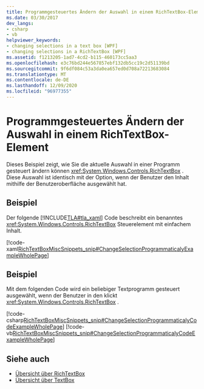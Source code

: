 ```yaml
---
title: Programmgesteuertes Ändern der Auswahl in einem RichTextBox-Element
ms.date: 03/30/2017
dev_langs:
- csharp
- vb
helpviewer_keywords:
- changing selections in a text box [WPF]
- changing selections in a RichTextBox [WPF]
ms.assetid: f1213205-1ad7-4cd2-b115-460173cc5aa3
ms.openlocfilehash: e3c76bd244e567857ebf132db5cc19c2d51139bd
ms.sourcegitcommit: 9f6df084c53a3da0ea657ed0d708a72213683084
ms.translationtype: MT
ms.contentlocale: de-DE
ms.lasthandoff: 12/09/2020
ms.locfileid: "96977355"
---
```

# <a name="change-selection-in-a-richtextbox-programmatically"></a>Programmgesteuertes Ändern der Auswahl in einem RichTextBox-Element
Dieses Beispiel zeigt, wie Sie die aktuelle Auswahl in einer Programm gesteuert ändern können <xref:System.Windows.Controls.RichTextBox> . Diese Auswahl ist identisch mit der Option, wenn der Benutzer den Inhalt mithilfe der Benutzeroberfläche ausgewählt hat.  
  
## <a name="example"></a>Beispiel  
 Der folgende [!INCLUDE[TLA#tla_xaml](../../../includes/tlasharptla-xaml-md.md)] Code beschreibt ein benanntes <xref:System.Windows.Controls.RichTextBox> Steuerelement mit einfachem Inhalt.  
  
 [!code-xaml[RichTextBoxMiscSnippets_snip#ChangeSelectionProgrammaticalyExampleWholePage](~/samples/snippets/csharp/VS_Snippets_Wpf/RichTextBoxMiscSnippets_snip/CSharp/ChangeSelectionProgrammaticaly.xaml#changeselectionprogrammaticalyexamplewholepage)]  
  
## <a name="example"></a>Beispiel  
 Mit dem folgenden Code wird ein beliebiger Textprogramm gesteuert ausgewählt, wenn der Benutzer in den klickt <xref:System.Windows.Controls.RichTextBox> .  
  
 [!code-csharp[RichTextBoxMiscSnippets_snip#ChangeSelectionProgrammaticalyCodeExampleWholePage](~/samples/snippets/csharp/VS_Snippets_Wpf/RichTextBoxMiscSnippets_snip/CSharp/ChangeSelectionProgrammaticaly.xaml.cs#changeselectionprogrammaticalycodeexamplewholepage)]
 [!code-vb[RichTextBoxMiscSnippets_snip#ChangeSelectionProgrammaticalyCodeExampleWholePage](~/samples/snippets/visualbasic/VS_Snippets_Wpf/RichTextBoxMiscSnippets_snip/VisualBasic/ChangeSelectionProgrammaticaly.xaml.vb#changeselectionprogrammaticalycodeexamplewholepage)]  
  
## <a name="see-also"></a>Siehe auch

- [Übersicht über RichTextBox](richtextbox-overview.md)
- [Übersicht über TextBox](textbox-overview.md)

